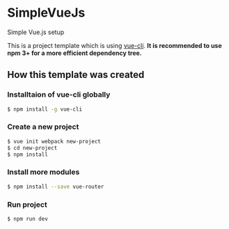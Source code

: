 # SimpleVueJs
Simple Vue.js setup

This is a project template which is using [vue-cli](https://github.com/vuejs/vue-cli). **It is recommended to use npm 3+ for a more efficient dependency tree.**

## How this template was created
### Installtaion of vue-cli globally
``` bash
$ npm install -g vue-cli
```

### Create a new project
``` bash
$ vue init webpack new-project
$ cd new-project
$ npm install
```

### Install more modules
``` bash
$ npm install --save vue-router
```

### Run project
``` bash
$ npm run dev
```

